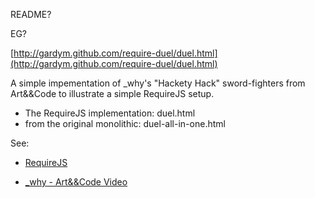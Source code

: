 README?

EG?

[http://gardym.github.com/require-duel/duel.html](http://gardym.github.com/require-duel/duel.html)


A simple impementation of _why's "Hackety Hack" sword-fighters from Art&&Code to illustrate a simple RequireJS setup.

* The RequireJS implementation: duel.html 
* from the original monolithic: duel-all-in-one.html

See:

* [RequireJS](http://requirejs.org/)

* [_why - Art&&Code Video](http://vimeo.com/5047563)

